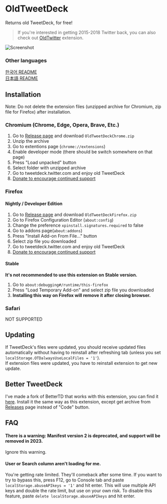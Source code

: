 ﻿# OldTweetDeck
Returns old TweetDeck, for free!
  
> If you're interested in getting 2015-2018 Twitter back, you can also check out [OldTwitter](https://github.com/dimdenGD/OldTwitter) extension.  
  
![Screenshot](https://lune.dimden.dev/9713d947d56.png)  

### Other languages
[한국어 README](docs/README_KO.md)  
[日本語 README](docs/README_JA.md)  
  
## Installation
Note: Do not delete the extension files (unzipped archive for Chromium, zip file for Firefox) after installation.
### Chromium (Chrome, Edge, Opera, Brave, Etc.) 
1. Go to [Release page](https://github.com/dimdenGD/OldTweetDeck/releases) and download `OldTweetDeckChrome.zip`
2. Unzip the archive
3. Go to extentions page (`chrome://extensions`)
4. Enable developer mode (there should be switch somewhere on that page)
5. Press "Load unpacked" button
6. Select folder with unzipped archive 
7. Go to tweetdeck.twitter.com and enjoy old TweetDeck
8. [Donate to encourage continued support](https://www.patreon.com/dimdendev)

### Firefox
#### Nightly / Developer Edition
1. Go to [Release page](https://github.com/dimdenGD/OldTweetDeck/releases) and download `OldTweetDeckFirefox.zip`
2. Go to Firefox Configuration Editor (`about:config`)
3. Change the preference `xpinstall.signatures.required` to false
4. Go to addons page(``about:addons``)
5. Press "Install Add-on From File..." button
6. Select zip file you downloaded
7. Go to tweetdeck.twitter.com and enjoy old TweetDeck
8. [Donate to encourage continued support](https://www.patreon.com/dimdendev)

#### Stable
**It's not recommended to use this extension on Stable version.**
1. Go to `about:debugging#/runtime/this-firefox`
2. Press "Load Temporary Add-on" and select zip file you downloaded
3. **Installing this way on Firefox will remove it after closing browser.**
  
### Safari
NOT SUPPORTED  
  
## Updating
If TweetDeck's files were updated, you should receive updated files automatically without having to reinstall after refreshing tab (unless you set `localStorage.OTDalwaysUseLocalFiles = '1'`).  
If extension files were updated, you have to reinstall extension to get new update.  
  
## Better TweetDeck
I've made a fork of BetterTD that works with this extension, you can find it [here](https://github.com/dimdenGD/BetterTweetDeck/). Install it the same way as this extension, except get archive from [Releases](https://github.com/dimdenGD/BetterTweetDeck/releases) page instead of "Code" button.  
 
## FAQ
#### There is a warning: Manifest version 2 is deprecated, and support will be removed in 2023.
Ignore this warning.  
   
#### User or Search column aren't loading for me.
You're getting rate limited. They'll comeback after some time. If you want to try to bypass this, press F12, go to Console tab and paste `localStorage.abuseAPIkeys = '1'` and hit enter. This will use multiple API keys and double the rate limit, but use on your own risk. To disable this feature, paste `delete localStorage.abuseAPIkeys` and hit enter.  
